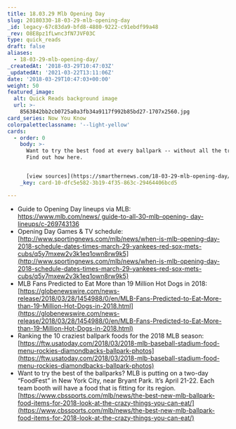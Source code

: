 ```yaml
---
title: 18.03.29 Mlb Opening Day
slug: 20180330-18-03-29-mlb-opening-day
_id: legacy-67c83da9-bfd8-4880-9222-c91ebdf99a48
_rev: O8E8pz1fLwnc3fN7JVF03C
type: quick_reads
draft: false
aliases:
  - 18-03-29-mlb-opening-day/
_createdAt: '2018-03-29T10:47:03Z'
_updatedAt: '2021-03-22T13:11:06Z'
date: '2018-03-29T10:47:03+00:00'
weight: 50
featured_image:
  alt: Quick Reads background image
  url: >-
    8563842bb2cb0725a0a3fb34a9117f992b85bd27-1707x2560.jpg
card_series: Now You Know
colorpaletteclassname: '--light-yellow'
cards:
  - order: 0
    body: >-
      Want to try the best food at every ballpark -- without all the travel?
      Find out how here.


      [view sources](https://smarthernews.com/18-03-29-mlb-opening-day/)
    _key: card-10-dfc5e582-3b19-4f35-863c-29464406bcd5

---
```

* Guide to Opening Day lineups via MLB:  
[https://www.mlb.com/news/ guide-to-all-30-mlb-opening- day-lineups/c-269743136](https://www.mlb.com/news/)
* Opening Day Games & TV schedule:  
[http://www.sportingnews.com/mlb/news/when-is-mlb-opening-day-2018-schedule-dates-times-march-29-yankees-red-sox-mets-cubs/q5y7mxew2v3k1eq1own8rw9k5](http://www.sportingnews.com/mlb/news/when-is-mlb-opening-day-2018-schedule-dates-times-march-29-yankees-red-sox-mets-cubs/q5y7mxew2v3k1eq1own8rw9k5)
* MLB Fans Predicted to Eat More than 19 Million Hot Dogs in 2018:  
[https://globenewswire.com/news-release/2018/03/28/1454988/0/en/MLB-Fans-Predicted-to-Eat-More-than-19-Million-Hot-Dogs-in-2018.html](https://globenewswire.com/news-release/2018/03/28/1454988/0/en/MLB-Fans-Predicted-to-Eat-More-than-19-Million-Hot-Dogs-in-2018.html)
* Ranking the 10 craziest ballpark foods for the 2018 MLB season:  
[https://ftw.usatoday.com/2018/03/2018-mlb-baseball-stadium-food-menu-rockies-diamondbacks-ballpark-photos](https://ftw.usatoday.com/2018/03/2018-mlb-baseball-stadium-food-menu-rockies-diamondbacks-ballpark-photos)
* Want to try the best of the ballparks? MLB is putting on a two-day “FoodFest” in New York City, near Bryant Park. It’s April 21-22. Each team booth will have a food that is fitting for its region. [https://www.cbssports.com/mlb/news/the-best-new-mlb-ballpark-food-items-for-2018-look-at-the-crazy-things-you-can-eat/](https://www.cbssports.com/mlb/news/the-best-new-mlb-ballpark-food-items-for-2018-look-at-the-crazy-things-you-can-eat/)